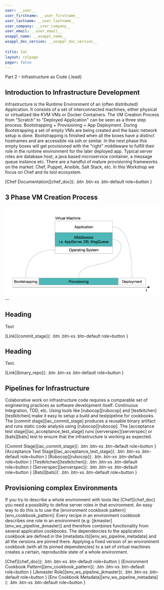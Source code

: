 ```yaml
---
user: __user__
user_firstname: __user_firstname__
user_lastname: __user_lastname__
user_company: __user_company__
user_email: __user_email__
wsappl_name: __wsappl_name__
wsappl_doc_version: __wsappl_doc_version__

title: IaC
layout: colpage
pager: false
---
```

Part 2 - Infrastructure as Code
{.lead}

<div class="row" markdown="1">
<div class="col-md-6">

<h2>Introduction to Infrastructure Development</h2>

Infrastructure is the Runtime Environment of an (often distributed) Application. It consists of a set of interconnected machines, either physical or virtualized like KVM VMs or Docker Containers. The VM Creation Process from "Scratch" to "Deployed Application" can be seen as a three step process: Bootstrapping + Provisioning + App Deployment.
During Bootstrapping a set of empty VMs are being created and the basic network setup is done. Bootstrapping is finished when all the boxes have a distinct hostnames and are accessible via ssh or similar.
In the next phase this empty boxes will get provisioned with the "right" middleware to fulfill their role in the runtime environment for the later deployed app. Typical server roles are database host, a java based microservice container, a message queue instance etc.
There are a handful of mature provisioning frameworks on the market: Chef, Puppet, Ansible, Salt Stack, etc.
In this Workshop we focus on Chef and its tool ecosystem.  

[Chef Documentation][chef_doc]{: .btn .btn-xs .btn-default role=button }

</div>
<div class="col-md-6" markdown="1">

<h2>3 Phase VM Creation Process</h2>

<img src="img/img1.png" class="img-thumbnail" />

</div>
</div>
--
<div class="row">
<div class="col-md-6">

<h2>Heading</h2>

Text

[Link][commit_stage]{: .btn .btn-xs .btn-default role=button }

</div>
<div class="col-md-6">

<h2>Heading</h2>

Text.

[Link][binary_repo]{: .btn .btn-xs .btn-default role=button }

</div>
</div>

<div class="row" markdown="1">
<div class="col-md-6">

<h2>Pipelines for Infrastructure</h2>

Colaborative work on infrastructure code requires a comparable set of engineering practices as software development itself: Continuous Integration, TDD, etc. Using tools like [rubocop][rubocop] and [testkitchen][testkitchen] make it easy to setup a build and testpipeline for cookbooks. The [commit stage][iac_commit_stage] produces a reusable binary artifact and runs static code analysis using [rubocop][rubocop]. The [acceptance test stage][iac_acceptance_test_stage] runs [serverspec][serverspec] or [bats][bats] test to ensure that the infrastructure is working as expected.

[Commit Stage][iac_commit_stage]{: .btn .btn-xs .btn-default role=button }
[Acceptance Test Stage][iac_acceptance_test_stage]{: .btn .btn-xs .btn-default role=button }
[Rubocop][rubocop]{: .btn .btn-xs .btn-default role=button }
[Testkitchen][testkitchen]{: .btn .btn-xs .btn-default role=button }
[Serverspec][serverspec]{: .btn .btn-xs .btn-default role=button }
[Bats][bats]{: .btn .btn-xs .btn-default role=button }

</div>
<div class="col-md-6" markdown="1">

<h2>Provisioning complex Environments</h2>

If you try to describe a whole environment with tools like [Chef][chef_doc] you need a possibility to define server roles in that environment. An easy way to do this is to use the [environment cookbook pattern][env_cookbook_pattern]: Every recipe in an environment cookbook describes one role in an environment (e.g: [jkmaster][env_ws_pipeline_jkmaster]) and therefore combines functionality from several application cookbooks. The dependencies to the application cookbook are defined in the [metadata.rb][env_ws_pipeline_metadata] and all the versions are pinned there. Applying a fixed version of an environment cookbook (with all its pinned dependencies) to a set of virtual machines creates a certain, reproducible state of a whole environment.

[Chef][chef_doc]{: .btn .btn-xs .btn-default role=button }
[Environment Cookbook Pattern][env_cookbook_pattern]{: .btn .btn-xs .btn-default role=button }
[Jkmaster Role][env_ws_pipeline_jkmaster]{: .btn .btn-xs .btn-default role=button }
[Env Cookbook Metadata][env_ws_pipeline_metadata]{: .btn .btn-xs .btn-default role=button }

</div>
</div>
